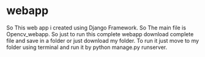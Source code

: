 # webapp
So This web app i created using Django Framework. 
So The main file is Opencv_webapp.
So just to run this complete webapp download complete file and save in a folder or just download my folder.
To run it just move to my folder using terminal and run it by python manage.py runserver.
